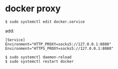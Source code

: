 # docker proxy

```
$ sudo systemctl edit docker.service
```
add:
```
[Service]
Environment="HTTP_PROXY=socks5://127.0.0.1:8080"
Environment="HTTPS_PROXY=socks5://127.0.0.1:8080"
```

```
$ sudo systemctl daemon-reload
$ sudo systemctl restart docker
```
